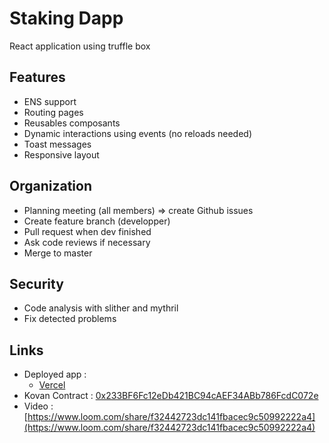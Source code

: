# Staking Dapp
React application using truffle box

## Features
- ENS support
- Routing pages
- Reusables composants
- Dynamic interactions using events (no reloads needed)
- Toast messages
- Responsive layout

## Organization
- Planning meeting (all members) => create Github issues
- Create feature branch (developper)  
- Pull request when dev finished
- Ask code reviews if necessary 
- Merge to master

## Security
- Code analysis with slither and mythril
- Fix detected problems

## Links

- Deployed app :
  - [Vercel](https://staking-rust.vercel.app/#/)
- Kovan Contract : [0x233BF6Fc12eDb421BC94cAEF34ABb786FcdC072e](https://kovan.etherscan.io/address/0x233bf6fc12edb421bc94caef34abb786fcdc072e)
- Video : [https://www.loom.com/share/f32442723dc141fbacec9c50992222a4](https://www.loom.com/share/f32442723dc141fbacec9c50992222a4)
